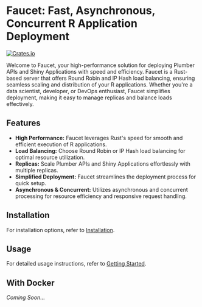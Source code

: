 # Faucet: Fast, Asynchronous, Concurrent R Application Deployment

<!-- badges: start -->
[![Crates.io](https://img.shields.io/crates/v/faucet-server.svg)](https://crates.io/crates/faucet-server)
<!-- badges: end -->

Welcome to Faucet, your high-performance solution for deploying Plumber APIs and Shiny Applications with speed and efficiency. Faucet is a Rust-based server that offers Round Robin and IP Hash load balancing, ensuring seamless scaling and distribution of your R applications. Whether you're a data scientist, developer, or DevOps enthusiast, Faucet simplifies deployment, making it easy to manage replicas and balance loads effectively.

## Features

- **High Performance:** Faucet leverages Rust's speed for smooth and efficient execution of R applications.
- **Load Balancing:** Choose Round Robin or IP Hash load balancing for optimal resource utilization.
- **Replicas:** Scale Plumber APIs and Shiny Applications effortlessly with multiple replicas.
- **Simplified Deployment:** Faucet streamlines the deployment process for quick setup.
- **Asynchronous & Concurrent:** Utilizes asynchronous and concurrent processing for resource efficiency and responsive request handling.


## Installation

For installation options, refer to [Installation](./install.md).

## Usage

For detailed usage instructions, refer to [Getting Started](./getting_started.md).

## With Docker

_Coming Soon..._
